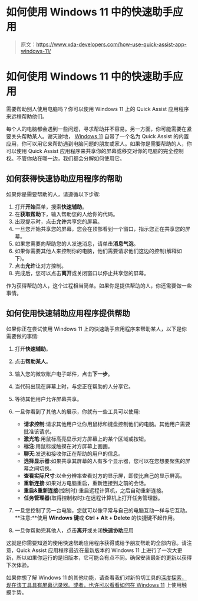 # 如何使用 Windows 11 中的快速助手应用

> 原文：<https://www.xda-developers.com/how-use-quick-assist-app-windows-11/>

# 如何使用 Windows 11 中的快速助手应用

需要帮助别人使用电脑吗？你可以使用 Windows 11 上的 Quick Assist 应用程序来远程帮助他们。

每个人的电脑都会遇到一些问题，寻求帮助并不容易。另一方面，你可能需要在紧要关头帮助某人。谢天谢地， [Windows 11](https://www.xda-developers.com/windows-11/) 自带了一个名为 Quick Assist 的内置应用，你可以用它来帮助遇到电脑问题的朋友或家人。如果你是需要帮助的人，你可以使用 Quick Assist 应用程序来共享你的屏幕或移交对你的电脑的完全控制权。不管你站在哪一边，我们都会分解如何使用它。

## 如何获得快速协助应用程序的帮助

如果你是需要帮助的人，请遵循以下步骤:

1.  打开**开始**菜单，搜索**快速辅助**。
2.  在**获取帮助**下，输入帮助您的人给你的代码。
3.  出现提示时，点击**允许**共享您的屏幕。
4.  一旦您开始共享您的屏幕，您会在顶部看到一个窗口，指示您正在共享您的屏幕。
5.  如果您需要向帮助您的人发送消息，请单击**消息气泡**。
6.  如果你需要其他人来控制你的电脑，他们需要请求他们这边的控制(解释如下)。
7.  点击**允许**让对方控制。
8.  完成后，您可以点击**离开**或关闭窗口以停止共享您的屏幕。

作为获得帮助的人，这个过程相当简单。如果你是提供帮助的人，你还需要做一些事情。

## 如何使用快速辅助应用程序提供帮助

如果你正在尝试使用 Windows 11 上的快速助手应用程序来帮助某人，以下是你需要做的事情:

1.  打开**快速辅助**。
2.  点击**帮助某人**。
3.  输入您的微软账户电子邮件，点击**下一步**。
4.  当代码出现在屏幕上时，与您正在帮助的人分享它。
5.  等待其他用户允许屏幕共享。
6.  一旦你看到了其他人的展示，你就有一些工具可以使用:
    *   **请求控制**:请求其他用户让你用鼠标和键盘控制他们的电脑。其他用户需要批准该请求。
    *   **激光笔**:用鼠标高亮显示对方屏幕上的某个区域或按钮。
    *   **标注**:用鼠标或触摸在对方屏幕上画画。
    *   **聊天**:发送和接收你正在帮助的用户的信息。
    *   **选择显示器**:如果共享其屏幕的人有多个显示器，您可以在您想要聚焦的屏幕之间切换。
    *   **查看实际尺寸**:以全分辨率查看对方的显示屏，即使比自己的显示屏高。
    *   **重新连接**:如果对方电脑重启，重新连接到之前的会话。
    *   **重启&重新连接**(控制时):重启远程计算机，之后自动重新连接。
    *   **任务管理器**(取得控制权时):在远程计算机上打开任务管理器。

7.  一旦您控制了另一台电脑，您就可以像平常与自己的电脑互动一样与它互动。**注意:**使用 **Windows 键**或 **Ctrl + Alt + Delete** 的快捷键不起作用。
8.  一旦你帮助完其他人，点击**离开**或关闭**快速协助**应用

这就是你需要知道的使用快速帮助应用程序获得或给予朋友帮助的全部内容。请注意，Quick Assist 应用程序最近在最新版本的 Windows 11 上进行了一次大更新，所以如果你运行的是旧版本，它可能会有点不同。确保安装最新的更新以获得下次体验。

如果你想了解 Windows 11 的其他功能，请查看我们对新剪切工具的[深度探索，现在该工具具有屏幕记录器。或者，也许可以看看](https://www.xda-developers.com/windows-11-snipping-tool/)[如何在 Windows 11](https://www.xda-developers.com/how-to-use-touch-gestures-windows-11/) 上使用触摸手势。